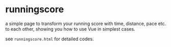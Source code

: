 # runningscore
a simple page to transform your running score with time, distance, pace etc. to each other,
showing you how to use Vue in simplest cases.

see `runningscore.html` for detailed codes.

